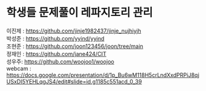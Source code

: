 # 학생들 문제풀이 레파지토리 관리

이진제 : https://github.com/jinje1982437/jinje_nujhiyjh    
박성준 : https://github.com/yyind/yyind  
조현준 : https://github.com/joon123456/joon/tree/main  
정재인 : https://github.com/jane424/CIT  
성우주: https://github.com/woojoo1/woojoo  
webcam : https://docs.google.com/presentation/d/1p_Bu6wM118H5crLndXxdPRPiJ8qjUSxDI5YEHLqgJS4/edit#slide=id.g1185c551acd_0_39



